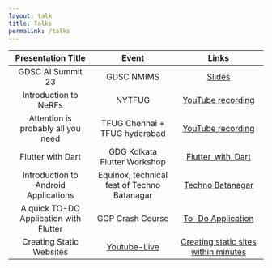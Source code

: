 ```yaml
---
layout: talk
title: Talks
permalink: /talks
---
```


| Presentation Title | Event | Links |
| :--: | :--: | :--: |
| GDSC AI Summit 23 | GDSC NMIMS | [Slides](https://docs.google.com/presentation/d/1qrLvnQGb4PxdXyOdk94eAqwho37vESFc_LKi94zb8U8/edit?usp=sharing&resourcekey=0-1u1N4FIfjc53H7q-UDZ7Ag) |
| Introduction to NeRFs | NYTFUG | [YouTube recording](https://www.youtube.com/watch?v=U2XS7SxOy2s) | 
| Attention is probably all you need | TFUG Chennai + TFUG hyderabad | [YouTube recording](https://www.youtube.com/watch?v=eFGCYrHQE5c) | 
| Flutter with Dart | GDG Kolkata Flutter Workshop | [Flutter_with_Dart](https://docs.google.com/presentation/d/18zbpZpZnJVg77zhtHrDXkm84ctrgqtrbzGea1GAb6Yk/edit?usp=sharing) |
| Introduction to Android Applications | Equinox, technical fest of Techno Batanagar | [Techno Batanagar](https://github.com/ariG23498/Equinox-19-Android-Workshop) |
| A quick TO-DO Application with Flutter | GCP Crash Course | [To-Do Application](https://github.com/ariG23498/AOT_Workshop_TODO) |
| Creating Static Websites | [Youtube-Live](https://www.youtube.com/watch?v=4lm7dnikJF8&feature=youtu.be) | [Creating static sites within minutes](https://bit.ly/create-sites) |
